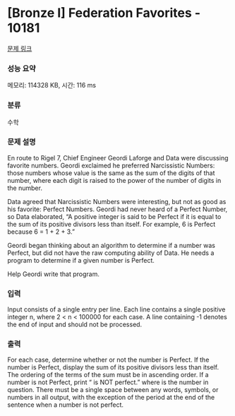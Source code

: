 # [Bronze I] Federation Favorites - 10181 

[문제 링크](https://www.acmicpc.net/problem/10181) 

### 성능 요약

메모리: 114328 KB, 시간: 116 ms

### 분류

수학

### 문제 설명

<p>En route to Rigel 7, Chief Engineer Geordi Laforge and Data were discussing favorite numbers. Geordi exclaimed he preferred Narcissistic Numbers: those numbers whose value is the same as the sum of the digits of that number, where each digit is raised to the power of the number of digits in the number.</p>

<p>Data agreed that Narcissistic Numbers were interesting, but not as good as his favorite: Perfect Numbers. Geordi had never heard of a Perfect Number, so Data elaborated, “A positive integer is said to be Perfect if it is equal to the sum of its positive divisors less than itself. For example, 6 is Perfect because 6 = 1 + 2 + 3.”</p>

<p>Geordi began thinking about an algorithm to determine if a number was Perfect, but did not have the raw computing ability of Data. He needs a program to determine if a given number is Perfect.</p>

<p>Help Geordi write that program.</p>

### 입력 

 <p>Input consists of a single entry per line. Each line contains a single positive integer n, where 2 < n < 100000 for each case. A line containing -1 denotes the end of input and should not be processed.</p>

### 출력 

 <p>For each case, determine whether or not the number is Perfect. If the number is Perfect, display the sum of its positive divisors less than itself. The ordering of the terms of the sum must be in ascending order. If a number is not Perfect, print “<NUM> is NOT perfect.” where <NUM> is the number in question. There must be a single space between any words, symbols, or numbers in all output, with the exception of the period at the end of the sentence when a number is not perfect.</p>

